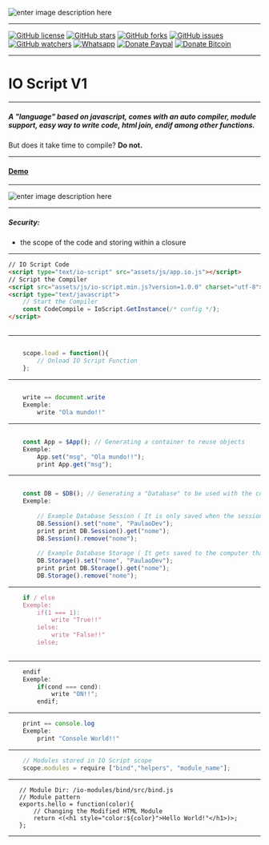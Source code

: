 ![enter image description here](https://i.imgur.com/y8m3HSj.gif)

----------------------------------------------


[![GitHub license](https://img.shields.io/badge/license-MIT-blue.svg)](https://raw.githubusercontent.com/PaulaoDev/io-script-js/master/LICENSE)
[![GitHub stars](https://img.shields.io/github/stars/PaulaoDev/io-script-js.svg)](https://github.com/PaulaoDev/ChatBot-PHP-Facebook/stargazers)
[![GitHub forks](https://img.shields.io/github/forks/PaulaoDev/io-script-js.svg)](https://github.com/PaulaoDev/ChatBot-PHP-Facebook/fork)
[![GitHub issues](https://img.shields.io/github/issues/PaulaoDev/io-script-js.svg)](https://github.com/PaulaoDev/ChatBot-PHP-Facebook/issues)
[![GitHub watchers](https://img.shields.io/github/watchers/badges/shields.svg?style=social&label=Watch)](https://github.com/PaulaoDev/io-script-js/subscription)
[![Whatsapp](https://img.shields.io/badge/Whatsapp-On-green.svg)](https://bit.ly/whatsappdopaulo)
[![Donate Paypal](https://img.shields.io/badge/Donate-PayPal-green.svg)](https://goo.gl/ujU2QU)
[![Donate Bitcoin](https://img.shields.io/badge/Donate-Bitcoin-yellow.svg)](https://blockchain.info/address/37RWdwgsXK94pANXm9fHv722k4zQmtmCpH)


----------------------------------------------

# IO Script V1

_______________________________________

##### A "language" based on javascript, comes with an auto compiler, module support, easy way to write code, html join, endif among other functions.
But does it take time to compile? **Do not.**

_______________________________________


  #### [Demo](https://codepen.io/PaulaoDev/pen/GvVaRp?editors=1100)
	

_______________________________________

![enter image description here](https://imgur.com/yqi4HAI.png)

_______________________________________

#####  Security:
		
 - the scope of the code and storing within a closure
 
 
_______________________________________


```html
// IO Script Code
<script type="text/io-script" src="assets/js/app.io.js"></script>
// Script the Compiler
<script src="assets/js/io-script.min.js?version=1.0.0" charset="utf-8"></script>
<script type="text/javascript">
    // Start the Compiler
    const CodeCompile = IoScript.GetInstance(/* config */);
</script>
	  

```

_______________________________________


```javascript

	scope.load = function(){
		// Onload IO Script Function 
	};

```

_______________________________________


```javascript
	
	write == document.write
	Exemple: 
		write "Ola mundo!!"

```

_______________________________________


```javascript
	
	const App = $App(); // Generating a container to reuse objects
	Exemple: 
		App.set("msg", "Ola mundo!!");
		print App.get("msg");

```

_______________________________________


```javascript
	
	const DB = $DB(); // Generating a "Database" to be used with the code
	Exemple: 
	
		// Example Database Session ( It is only saved when the session is active )
		DB.Session().set("nome", "PaulaoDev");
		print print DB.Session().get("nome");
		DB.Session().remove("nome");
		
		// Example Database Storage ( It gets saved to the computer that accessed until someone removed )
		DB.Storage().set("nome", "PaulaoDev");
		print print DB.Storage().get("nome");
		DB.Storage().remove("nome");

```

_______________________________________


```javascript
	if / else
	Exemple:
		if(1 === 1):
			write "True!!"
		ielse:
			write "False!!"
		ielse;
		

```

_______________________________________


```javascript
	endif
	Exemple:
		if(cond === cond):
			write "ON!!";
		endif;

```

_______________________________________


```javascript
	print == console.log
	Exemple:
		print "Console World!!"

```

_______________________________________

```javascript
	// Modules stored in IO Script scope
	scope.modules = require ["bind","helpers", "module_name"];

```

_______________________________________

 
 
 ```
	// Module Dir: /io-modules/bind/src/bind.js
	// Module pattern
	exports.hello = function(color){
		// Changing the Modified HTML Module
		return <(<h1 style="color:${color}">Hello World!"</h1>)>;
	};

```
	
_______________________________________
